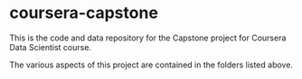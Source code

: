 # coursera-capstone  

This is the code and data repository for the Capstone project for Coursera Data Scientist course.  

The various aspects of this project are contained in the folders listed above.  


